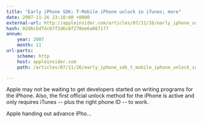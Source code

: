 ```yaml
---
title: "Early iPhone SDK; T-Mobile iPhone unlock in iTunes; more"
date: 2007-11-26 23:10:00 +0000
external-url: http://appleinsider.com/articles/07/11/26/early_iphone_sdk_t_mobile_iphone_unlock_in_itunes_more
hash: 02d6cbd7dcb7f2d6c6f270ee6a867177
annum:
    year: 2007
    month: 11
url-parts:
    scheme: http
    host: appleinsider.com
    path: /articles/07/11/26/early_iphone_sdk_t_mobile_iphone_unlock_in_itunes_more

---
```


Apple may not be waiting to get developers started on writing programs for the iPhone.  Also, the first official unlock method for the iPhone is active  and only requires iTunes -- plus the right phone ID -- to work.

Apple handing out advance iPho...
